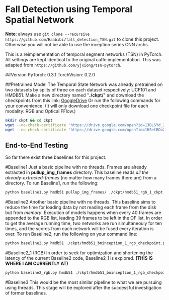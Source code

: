 # Fall Detection using Temporal Spatial Network 

**Note**: always use `git clone --recursive https://github.com/Haabibi/fall_detection_TSN.git` to clone this project. 
Otherwise you will not be able to use the inception series CNN archs. 

This is a reimplementation of temporal segment networks (TSN) in PyTorch. All settings are kept identical to the original caffe implementation.
This was adapted from  `https://github.com/yjxiong/tsn-pytorch`. 

##Version 
PyTorch: 0.3.1
TorchVision: 0.2.0

##Pretrained Model
The Temporal State Network was already pretrained on two datasets by splits of three on each dataset respectively: UCF101 and HMDB51.
Make a new directory named "**./ckpt/**" and download the checkpoints from this link: [GoogleDrive](https://drive.google.com/open?id=1lMRBsBLQlkKUSry0TqEeFBIxFVFc8Jrm)
Or run the following commands for your convenience. (It will only download one checkpoint file for each modality: RGB and Optical FFlow.) 
```bash
mkdir ckpt && cd ckpt
wget --no-check-certificate 'https://drive.google.com/open?id=13DLSYd_2jfwaSFo7Kud-BhoQWqQm2kOj' -O hmdb_rgb_1_ckpt.pth.tar
wget --no-check-certificate 'https://drive.google.com/open?id=1HSetROoXuBMw_xcMIujseG25Hsr-Vwcm' -O hmdb_flow_1_ckpt.pth.tar
```

## End-to-End Testing 
So far there exist three baselines for this project. 

#Baseline1
Just a basic pipeline with no threads. Frames are already extracted in **pullup_img_frames** directory.  This baseline reads *all the already-extracted-frames* (no matter how many frames there are) from a directory.
To run Baseline1, run the following: 
```bash
python baseline1.py hmdb51 pullup_img_frames/ ./ckpt/hmdb51_rgb_1_ckpt.pth.tar ./ckpt/hmdb51_flow_1_ckpt.pth.tar --arch BNInception
```

#Baseline2
Another basic pipeline with no threads. This baseline aims to reduce the time for loading data by not reading each frame from the disk but from _memory_. Execution of models happens when every 40 frames are appended to the RGB list, leading 39 frames to be left in the OF list. 
In order to get the average running time, two networks are run simultaneouly for ten times, and the scores from each network will be fused every iteration is over. 
To run Baseline2, run the following on your command line: 
```bash
python baseline2.py hmdb51 ./ckpt/hmdb51_bninception_1_rgb_checkpoint.pth.tar ./ckpt/hmdb51_bnInception_1_flow_checkpoint.pth.tar --q_size 40 --test_segments 10
```

#Baseline2_1 (RGB)
In order to seek for optimization and shortening the latency of the current Baseline2 code, Baseline2_1 is explored. 
**(THIS IS WHERE I AM CURRENTLY AT)**
```bash
python baseline2_rgb.py hmdb51 ./ckpt/hmdb51_bninception_1_rgb_checkpoint.pth.tar ./ckpt/hmdb51_bnInception_1_flow_checkpoint.pth.tar --q_size 40 --test_segments 10
```



#Baseline3
This would be the most similar pipeline to what we are pursuing using threads.
This stage will be explored after the successful investigation of former baselines. 

